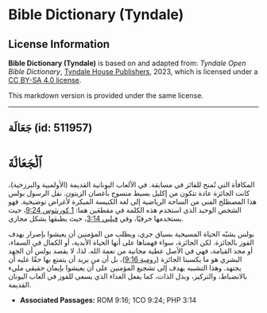 # Bible Dictionary (Tyndale)

## License Information

**Bible Dictionary (Tyndale)** is based on and adapted from: _Tyndale Open Bible Dictionary_, [Tyndale House Publishers](https://tyndaleopenresources.com/), 2023, which is licensed under a [CC BY-SA 4.0 license](https://creativecommons.org/licenses/by-sa/4.0/legalcode.en).

This markdown version is provided under the same license.



--------------------------------

## جَعَالَة (id: 511957)

ٱلْجَعَالَة
===========

المكافأة التي تُمنح للفائز في مسابقة. في الألعاب اليونانية القديمة (الأولمبية والبرزخية)، كانت الجائزة عادة تتكون من إكليل بسيط منسوج بأغصان الزيتون. نقل الرسول بولس هذا المصطلح الفني من الساحة الرياضية إلى لغة الكنيسة المبكرة لأغراض توضيحية. فهو الشخص الوحيد الذي استخدم هذه الكلمة في مقطعَين هما: [1 كورنثوس 9:24](https://ref.ly/1Cor9:24)، حيث يستخدمها حرفيًا، وفي [فيلبي 3:14](https://ref.ly/Phil3:14)، حيث يطبقها بشكل مجازي.

بولس يشبّه الحياة المسيحية بسباق جري، ويطلب من المؤمنين أن يعيشوا بإصرار بهدف الفوز بالجائزة. لكن الجائزة، سواء فهمناها على أنها الحياة الأبدية، أو الكمال في السماء، أو مجد القيامة، فهي في الأصل عطية مجانية من نعمة الله. لذا، لا يقصد بولس أن الجهد البشري هو ما يكسبنا الجائزة ([رومية 9:16](https://ref.ly/Rom9:16))، بل أن من يريد أن يتمتع بها حقًا عليه أن يجتهد. وهذا التشبيه يهدف إلى تشجيع المؤمنين على أن يعيشوا بإيمان حقيقي مليء بالانضباط، والتركيز، وبذل الذات، كما يفعل العداء الذي يسعى للفوز في ألعاب اليونان القديمة.

* **Associated Passages:** ROM 9:16; 1CO 9:24; PHP 3:14

